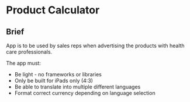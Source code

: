 # Product Calculator

## Brief
App is to be used by sales reps when advertising the products with health care professionals.

The app must:
- Be light - no frameworks or libraries
- Only be built for iPads only (4:3)
- Be able to translate into multiple different languages
- Format correct currency depending on language selection